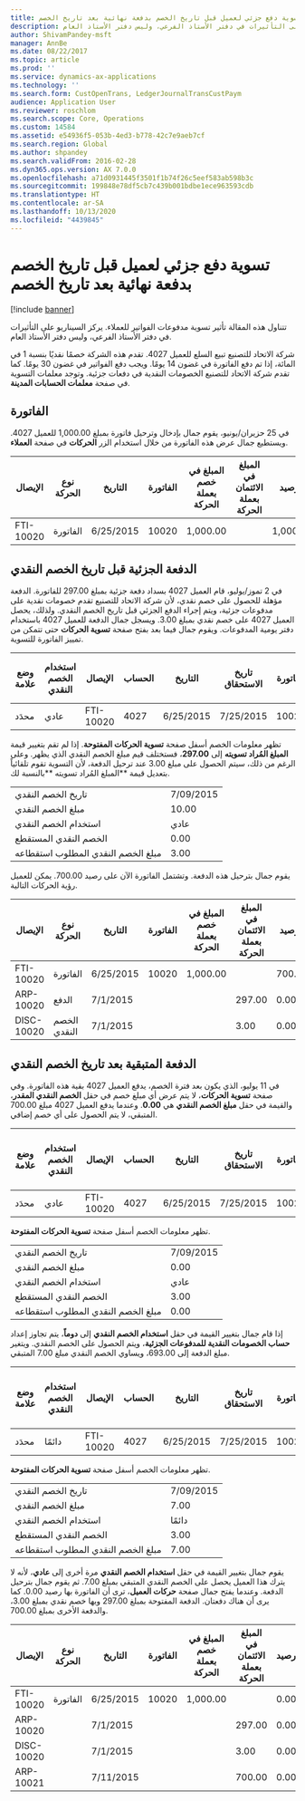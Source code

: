 ```yaml
---
title: تسوية دفع جزئي لعميل قبل تاريخ الخصم بدفعة نهائية بعد تاريخ الخصم
description: تتناول هذه المقالة تأثير تسوية مدفوعات الفواتير للعملاء. يركز السيناريو على التأثيرات في دفتر الأستاذ الفرعي، وليس دفتر الأستاذ العام.
author: ShivamPandey-msft
manager: AnnBe
ms.date: 08/22/2017
ms.topic: article
ms.prod: ''
ms.service: dynamics-ax-applications
ms.technology: ''
ms.search.form: CustOpenTrans, LedgerJournalTransCustPaym
audience: Application User
ms.reviewer: roschlom
ms.search.scope: Core, Operations
ms.custom: 14584
ms.assetid: e54936f5-053b-4ed3-b778-42c7e9aeb7cf
ms.search.region: Global
ms.author: shpandey
ms.search.validFrom: 2016-02-28
ms.dyn365.ops.version: AX 7.0.0
ms.openlocfilehash: a71d0931445f3501f1b74f26c5eef583ab598b3c
ms.sourcegitcommit: 199848e78df5cb7c439b001bdbe1ece963593cdb
ms.translationtype: HT
ms.contentlocale: ar-SA
ms.lasthandoff: 10/13/2020
ms.locfileid: "4439845"
---
```

# <a name="settle-a-partial-customer-payment-before-the-discount-date-with-a-final-payment-after-the-discount-date"></a>تسوية دفع جزئي لعميل قبل تاريخ الخصم بدفعة نهائية بعد تاريخ الخصم

[!include [banner](../includes/banner.md)]

تتناول هذه المقالة تأثير تسوية مدفوعات الفواتير للعملاء. يركز السيناريو على التأثيرات في دفتر الأستاذ الفرعي، وليس دفتر الأستاذ العام.

‏‫شركة الاتحاد للتصنيع تبيع السلع للعميل 4027. تقدم هذه الشركة خصمًا نقديًا بنسبة 1 في المائة، إذا تم دفع الفاتورة في غضون 14 يومًا.‬ ويجب دفع الفواتير في غضون 30 يومًا. كما تقدم شركة الاتحاد للتصنيع الخصومات النقدية في دفعات جزئية. وتوجد معلمات التسوية في صفحة **معلمات الحسابات المدينة**.

## <a name="invoice"></a>الفاتورة
في 25 حزيران/يونيو، يقوم جمال بإدخال وترحيل فاتورة بمبلغ 1,000.00 للعميل 4027. ويستطيع جمال عرض هذه الفاتورة من خلال استخدام الزر **الحركات** في صفحة **العملاء**.

| الإيصال   | نوع الحركة | التاريخ      | الفاتورة | المبلغ في خصم بعملة الحركة | المبلغ في الائتمان بعملة الحركة | الرصيد  | عملة |
|-----------|------------------|-----------|---------|--------------------------------------|---------------------------------------|----------|----------|
| FTI-10020 | الفاتورة          | 6/25/2015 | 10020   | 1,000.00                             |                                       | 1,000.00 | دولار أمريكي      |

## <a name="partial-payment-before-the-cash-discount-date"></a>الدفعة الجزئية قبل تاريخ الخصم النقدي
في 2 تموز/يوليو، قام العميل 4027 بسداد دفعة جزئية بمبلغ 297.00 للفاتورة. الدفعة مؤهلة للحصول على خصم نقدي، لأن شركة الاتحاد للتصنيع تقدم خصومات نقدية على مدفوعات جزئية، ويتم إجراء الدفع الجزئي قبل تاريخ الخصم النقدي. ولذلك، يحصل العميل 4027 على خصم نقدي بمبلغ 3.00. ويسجل جمال الدفعة للعميل 4027 باستخدام دفتر يومية المدفوعات. ويقوم جمال فيما بعد بفتح صفحة **تسوية الحركات** حتى تتمكن من تمييز الفاتورة للتسوية.

| وضع علامة     | استخدام الخصم النقدي | الإيصال   | الحساب | التاريخ      | تاريخ الاستحقاق  | الفاتورة | المبلغ في خصم بعملة الحركة | عملة | المبلغ المراد تسويته |
|----------|-------------------|-----------|---------|-----------|-----------|---------|--------------------------------------|----------|------------------|
| محدَد | عادي            | FTI-10020 | 4027    | 6/25/2015 | 7/25/2015 | 10020   | 1,000.00                             | دولار أمريكي      | 297.00           |

تظهر معلومات الخصم أسفل صفحة **تسوية الحركات المفتوحة**. إذا لم تقم بتغيير قيمة **المبلغ المُراد تسويته** إلى **297.00**، فستختلف قيم مبلغ الخصم النقدي الذي يظهر. وعلى الرغم من ذلك، سيتم الحصول على مبلغ 3.00 عند ترحيل الدفعة، لأن التسوية تقوم تلقائياً بتعديل قيمة **المبلغ المُراد تسويته **بالنسبة لك.

|                              |           |
|------------------------------|-----------|
| تاريخ الخصم النقدي           | 7/09/2015 |
| مبلغ الخصم النقدي         | 10.00     |
| استخدام الخصم النقدي            | عادي    |
| الخصم النقدي المستقطع          | 0.00      |
| مبلغ الخصم النقدي المطلوب استقطاعه | 3.00      |

يقوم جمال بترحيل هذه الدفعة. وتشتمل الفاتورة الآن على رصيد 700.00. يمكن للعميل رؤية الحركات التالية.

| الإيصال    | نوع الحركة | التاريخ      | الفاتورة | المبلغ في خصم بعملة الحركة | المبلغ في الائتمان بعملة الحركة | الرصيد | عملة |
|------------|------------------|-----------|---------|--------------------------------------|---------------------------------------|---------|----------|
| FTI-10020  | الفاتورة          | 6/25/2015 | 10020   | 1,000.00                             |                                       | 700.00  | دولار أمريكي      |
| ARP-10020  |  الدفع         | 7/1/2015  |         |                                      | 297.00                                | 0.00    | دولار أمريكي      |
| DISC-10020 |  الخصم النقدي   | 7/1/2015  |         |                                      | 3.00                                  | 0.00    | دولار أمريكي      |

## <a name="remaining-payment-after-the-cash-discount-date"></a>الدفعة المتبقية بعد تاريخ الخصم النقدي
في 11 يوليو، الذي يكون بعد فترة الخصم، يدفع العميل 4027 بقية هذه الفاتورة. وفي صفحة **تسوية الحركات**، لا يتم عرض أي مبلغ خصم في حقل **الخصم النقدي المقدر**، والقيمة في حقل **مبلغ الخصم النقدي** هي **0.00**. وعندما يدفع العميل 4027 مبلغ 700.00 المتبقي، لا يتم الحصول على أي خصم إضافي.

| وضع علامة     | استخدام الخصم النقدي | الإيصال   | الحساب | التاريخ      | تاريخ الاستحقاق  | الفاتورة | المبلغ في خصم بعملة الحركة | عملة | المبلغ المراد تسويته |
|----------|-------------------|-----------|---------|-----------|-----------|---------|--------------------------------------|----------|------------------|
| محدَد | عادي            | FTI-10020 | 4027    | 6/25/2015 | 7/25/2015 | 10020   | 700.00                               | دولار أمريكي      | 700.00           |

تظهر معلومات الخصم أسفل صفحة **تسوية الحركات المفتوحة**.

|                              |           |
|------------------------------|-----------|
| تاريخ الخصم النقدي           | 7/09/2015 |
| مبلغ الخصم النقدي         | 0.00      |
| استخدام الخصم النقدي            | عادي    |
| الخصم النقدي المستقطع          | 3.00      |
| مبلغ الخصم النقدي المطلوب استقطاعه | 0.00      |

إذا قام جمال بتغيير القيمة في حقل **استخدام الخصم النقدي** إلى **دوماً**، يتم تجاوز إعداد **حساب الخصومات النقدية للمدفوعات الجزئية**، ويتم الحصول على الخصم النقدي. ويتغير مبلغ الدفعة إلى 693.00، ويساوي الخصم النقدي مبلغ 7.00 المتبقي.

| وضع علامة     | استخدام الخصم النقدي | الإيصال   | الحساب | التاريخ      | تاريخ الاستحقاق  | الفاتورة | المبلغ في خصم بعملة الحركة | المبلغ في الائتمان بعملة الحركة | عملة | المبلغ المراد تسويته |
|----------|-------------------|-----------|---------|-----------|-----------|---------|--------------------------------------|---------------------------------------|----------|------------------|
| محدَد | دائمًا            | FTI-10020 | 4027    | 6/25/2015 | 7/25/2015 | 10020   | 700.00                               |                                       | دولار أمريكي      | 693.00           |

تظهر معلومات الخصم أسفل صفحة **تسوية الحركات المفتوحة**.

|                              |           |
|------------------------------|-----------|
| تاريخ الخصم النقدي           | 7/09/2015 |
| مبلغ الخصم النقدي         | 7.00      |
| استخدام الخصم النقدي            | دائمًا    |
| الخصم النقدي المستقطع          | 3.00      |
| مبلغ الخصم النقدي المطلوب استقطاعه | 7.00      |

يقوم جمال بتغيير القيمة في حقل **استخدام الخصم النقدي** مرة أخرى إلى **عادي**، لأنه لا يترك هذا العميل يحصل على الخصم النقدي المتبقي بمبلغ 7.00. ثم يقوم جمال بترحيل الدفعة. وعندما يفتح جمال صفحة **حركات العميل**، ترى أن الفاتورة بها رصيد 0.00. كما يرى أن هناك دفعتان. الدفعة المفتوحة بمبلغ 297.00 وبها خصم نقدي بمبلغ 3.00، والدفعة الأخرى بمبلغ 700.00.

| الإيصال    | نوع الحركة | التاريخ      | الفاتورة | المبلغ في خصم بعملة الحركة | المبلغ في الائتمان بعملة الحركة | الرصيد | عملة |
|------------|------------------|-----------|---------|--------------------------------------|---------------------------------------|---------|----------|
| FTI-10020  | الفاتورة          | 6/25/2015 | 10020   | 1,000.00                             |                                       | 0.00    | دولار أمريكي      |
| ARP-10020  |                  | 7/1/2015  |         |                                      | 297.00                                | 0.00    | دولار أمريكي      |
| DISC-10020 |                  | 7/1/2015  |         |                                      | 3.00                                  | 0.00    | دولار أمريكي      |
| ARP-10021  |                  | 7/11/2015 |         |                                      | 700.00                                | 0.00    | دولار أمريكي      |





